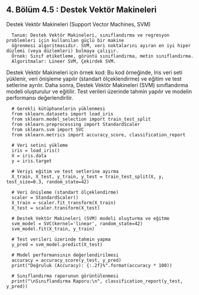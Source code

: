 ## 4. Bölüm 4.5 : Destek Vektör Makineleri

Destek Vektör Makineleri (Support Vector Machines, SVM)

      Tanım: Destek Vektör Makineleri, sınıflandırma ve regresyon problemleri için kullanılan güçlü bir makine 
      öğrenmesi algoritmasıdır. SVM, veri noktalarını ayıran en iyi hiper düzlemi (veya düzlemleri) bulmaya çalışır.
      Örnek: Sınıf etiketleme, görüntü sınıflandırma, metin sınıflandırma.
      Algoritmalar: Lineer SVM, Çekirdek SVM.


Destek Vektör Makineleri için örnek kod: Bu kod örneğinde, Iris veri seti yüklenir, veri önişleme yapılır (standart ölçeklendirme) ve eğitim ve test setlerine ayrılır. Daha sonra, Destek Vektör Makineleri (SVM) sınıflandırma modeli oluşturulur ve eğitilir. Test verileri üzerinde tahmin yapılır ve modelin performansı değerlendirilir.

      # Gerekli kütüphanelerin yüklenmesi
      from sklearn.datasets import load_iris
      from sklearn.model_selection import train_test_split
      from sklearn.preprocessing import StandardScaler
      from sklearn.svm import SVC
      from sklearn.metrics import accuracy_score, classification_report
      
      # Veri setini yükleme
      iris = load_iris()
      X = iris.data
      y = iris.target
      
      # Veriyi eğitim ve test setlerine ayırma
      X_train, X_test, y_train, y_test = train_test_split(X, y, test_size=0.3, random_state=42)
      
      # Veri önişleme (standart ölçeklendirme)
      scaler = StandardScaler()
      X_train = scaler.fit_transform(X_train)
      X_test = scaler.transform(X_test)
      
      # Destek Vektör Makineleri (SVM) modeli oluşturma ve eğitme
      svm_model = SVC(kernel='linear', random_state=42)
      svm_model.fit(X_train, y_train)
      
      # Test verileri üzerinde tahmin yapma
      y_pred = svm_model.predict(X_test)
      
      # Model performansının değerlendirilmesi
      accuracy = accuracy_score(y_test, y_pred)
      print("Doğruluk (Accuracy): {:.2f}%".format(accuracy * 100))
      
      # Sınıflandırma raporunun görüntülenmesi
      print("\nSınıflandırma Raporu:\n", classification_report(y_test, y_pred))
